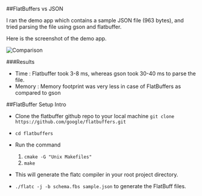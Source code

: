##FlatBuffers vs JSON

I ran the demo app which contains a sample JSON file (963 bytes), and tried parsing the file using gson and flatbuffer.

Here is the screenshot of the demo app.

![Comparison](https://github.com/anirudhramanan/flatbuffers-android-demo/blob/master/comparison.png)

###Results

* Time : Flatbuffer took 3-8 ms, whereas gson took 30-40 ms to parse the file.
* Memory : Memory footprint was very less in case of FlatBuffers as compared to gson

##FlatBuffer Setup Intro

* Clone the flatbuffer github repo to your local machine
  ````git clone https://github.com/google/flatbuffers.git````
  
* ````cd flatbuffers````

* Run the command
  1) ````cmake -G "Unix Makefiles"````
  2) ````make````
  
* This will generate the flatc compiler in your root project directory.

* ````./flatc -j -b schema.fbs sample.json```` to generate the FlatBuff files.
